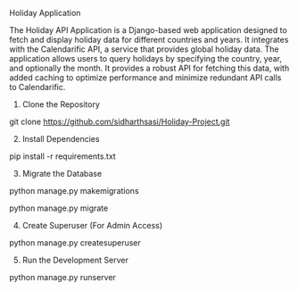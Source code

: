 Holiday Application

The Holiday API Application is a Django-based web application designed to fetch and display holiday data for different countries and years. It integrates with the Calendarific API, a service that provides global holiday data. The application allows users to query holidays by specifying the country, year, and optionally the month. It provides a robust API for fetching this data, with added caching to optimize performance and minimize redundant API calls to Calendarific.



1. Clone the Repository

   
git clone https://github.com/sidharthsasi/Holiday-Project.git

2. Install Dependencies

   
pip install -r requirements.txt

3. Migrate the Database


python manage.py makemigrations


python manage.py migrate

4. Create Superuser (For Admin Access)

   
python manage.py createsuperuser

5. Run the Development Server

   
python manage.py runserver
